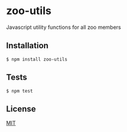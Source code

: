 zoo-utils
=========

Javascript utility functions for all zoo members

Installation
-------------

```shell
$ npm install zoo-utils
```

Tests
-------------

```shell
$ npm test
```

License
--------

[MIT](LICENSE)
